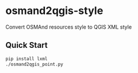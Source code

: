# osmand2qgis-style
Convert OSMAnd resources style to QGIS XML style

## Quick Start

```sh
pip install lxml
./osmand2qgis_point.py
```